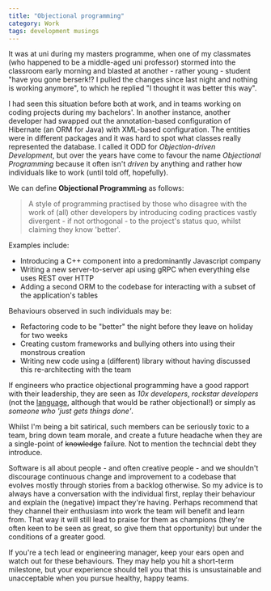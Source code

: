 ```yaml
---
title: "Objectional programming"
category: Work
tags: development musings
---
```


It was at uni during my masters programme, when one of my classmates (who happened to be a middle-aged uni professor) stormed into the classroom early morning and blasted at another - rather young - student "have you gone berserk!? I pulled the changes since last night and nothing is working anymore", to which he replied "I thought it was better this way".

I had seen this situation before both at work, and in teams working on coding projects during my bachelors'. In another instance, another developer had swapped out the annotation-based configuration of Hibernate (an ORM for Java) with XML-based configuration. The entities were in different packages and it was hard to spot what classes really represented the database. I called it ODD for _Objection-driven Development_, but over the years have come to favour the name _Objectional Programming_ because it often isn't _driven_ by anything and rather how individuals like to work (until told off, hopefully).

We can define **Objectional Programming** as follows:
> A style of programming practised by those who disagree with the work of (all) other developers by introducing coding practices vastly divergent - if not orthogonal - to the project's status quo, whilst claiming they know 'better'.

Examples include:
- Introducing a C++ component into a predominantly Javascript company
- Writing a new server-to-server api using gRPC when everything else uses REST over HTTP
- Adding a second ORM to the codebase for interacting with a subset of the application's tables

Behaviours observed in such individuals may be:
- Refactoring code to be "better" the night before they leave on holiday for two weeks
- Creating custom frameworks and bullying others into using their monstrous creation
- Writing new code using a (different) library without having discussed this re-architecting with the team

If engineers who practice objectional programming have a good rapport with their leadership, they are seen as _10x developers_, _rockstar developers_ (not the [language](https://codewithrockstar.com/), although that would be rather objectional!) or simply as _someone who 'just gets things done'_.

Whilst I'm being a bit satirical, such members can be seriously toxic to a team, bring down team morale, and create a future headache when they are a single-point of ~~knowledge~~ failure. Not to mention the techncial debt they introduce.

Software is all about people - and often creative people - and we shouldn't discourage continuous change and improvement to a codebase that evolves mostly through stories from a backlog otherwise. So my advice is to always  have a conversation with the individual first, replay their behaviour and explain the (negative) impact they're having. Perhaps recommend that they channel their enthusiasm into work the team will benefit and learn from. That way it will still lead to praise for them as champions (they're often keen to be seen as great, so give them that opportunity) but under the conditions of a greater good.

If you're a tech lead or engineering manager, keep your ears open and watch out for these behaviours. They may help you hit a short-term milestone, but your experience should tell you that this is unsustainable and unacceptable when you pursue healthy, happy teams.